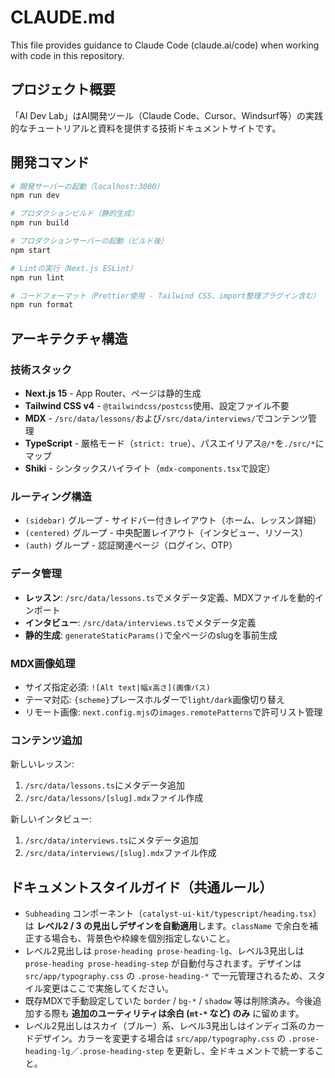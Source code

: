 # CLAUDE.md

This file provides guidance to Claude Code (claude.ai/code) when working with code in this repository.

## プロジェクト概要
「AI Dev Lab」はAI開発ツール（Claude Code、Cursor、Windsurf等）の実践的なチュートリアルと資料を提供する技術ドキュメントサイトです。

## 開発コマンド

```bash
# 開発サーバーの起動（localhost:3000）
npm run dev

# プロダクションビルド（静的生成）
npm run build

# プロダクションサーバーの起動（ビルド後）
npm start

# Lintの実行（Next.js ESLint）
npm run lint

# コードフォーマット（Prettier使用 - Tailwind CSS、import整理プラグイン含む）
npm run format
```

## アーキテクチャ構造

### 技術スタック
- **Next.js 15** - App Router、ページは静的生成
- **Tailwind CSS v4** - `@tailwindcss/postcss`使用、設定ファイル不要
- **MDX** - `/src/data/lessons/`および`/src/data/interviews/`でコンテンツ管理
- **TypeScript** - 厳格モード（`strict: true`）、パスエイリアス`@/*`を`./src/*`にマップ
- **Shiki** - シンタックスハイライト（`mdx-components.tsx`で設定）

### ルーティング構造
- `(sidebar)` グループ - サイドバー付きレイアウト（ホーム、レッスン詳細）
- `(centered)` グループ - 中央配置レイアウト（インタビュー、リソース）
- `(auth)` グループ - 認証関連ページ（ログイン、OTP）

### データ管理
- **レッスン**: `/src/data/lessons.ts`でメタデータ定義、MDXファイルを動的インポート
- **インタビュー**: `/src/data/interviews.ts`でメタデータ定義
- **静的生成**: `generateStaticParams()`で全ページのslugを事前生成

### MDX画像処理
- サイズ指定必須: `![Alt text|幅x高さ](画像パス)`
- テーマ対応: `{scheme}`プレースホルダーで`light/dark`画像切り替え
- リモート画像: `next.config.mjs`の`images.remotePatterns`で許可リスト管理

### コンテンツ追加
新しいレッスン:
1. `/src/data/lessons.ts`にメタデータ追加
2. `/src/data/lessons/[slug].mdx`ファイル作成

新しいインタビュー:
1. `/src/data/interviews.ts`にメタデータ追加
2. `/src/data/interviews/[slug].mdx`ファイル作成

## ドキュメントスタイルガイド（共通ルール）

- `Subheading` コンポーネント（`catalyst-ui-kit/typescript/heading.tsx`）は **レベル2 / 3 の見出しデザインを自動適用**します。`className` で余白を補正する場合も、背景色や枠線を個別指定しないこと。
- レベル2見出しは `prose-heading prose-heading-lg`、レベル3見出しは `prose-heading prose-heading-step` が自動付与されます。デザインは `src/app/typography.css` の `.prose-heading-*` で一元管理されるため、スタイル変更はここで実施してください。
- 既存MDXで手動設定していた `border` / `bg-*` / `shadow` 等は削除済み。今後追加する際も **追加のユーティリティは余白 (`mt-*` など) のみ** に留めます。
- レベル2見出しはスカイ（ブルー）系、レベル3見出しはインディゴ系のカードデザイン。カラーを変更する場合は `src/app/typography.css` の `.prose-heading-lg`／`.prose-heading-step` を更新し、全ドキュメントで統一すること。
